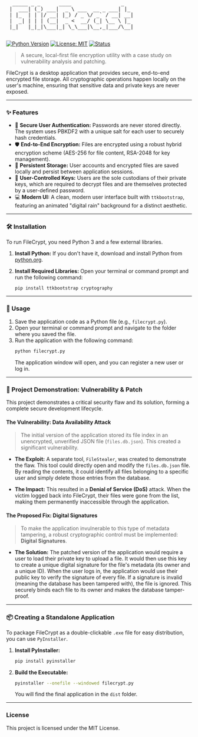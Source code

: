 <pre>
  _____ _ _      ____                _   
 |  ___| (_) ___|  _ \ ___  __ _ ___| |_ 
 | |_  | | |/ __| |_) / _ \/ _` / __| __|
 |  _| | | | (__|  _ <  __/ (_| \__ \ |_ 
 |_|   |_|_|\___|_| \_\___|\__,_|___/\__|
                                        
</pre>

[![Python Version](https://img.shields.io/badge/python-3.9+-blue.svg)](https://www.python.org/downloads/)
[![License: MIT](https://img.shields.io/badge/License-MIT-yellow.svg)](https://opensource.org/licenses/MIT)
[![Status](https://img.shields.io/badge/status-project_complete-success.svg)]()

> A secure, local-first file encryption utility with a case study on vulnerability analysis and patching.

FileCrypt is a desktop application that provides secure, end-to-end encrypted file storage. All cryptographic operations happen locally on the user's machine, ensuring that sensitive data and private keys are never exposed.

---

### ✨ Features

* 🔐 **Secure User Authentication:** Passwords are never stored directly. The system uses PBKDF2 with a unique salt for each user to securely hash credentials.
* 🛡️ **End-to-End Encryption:** Files are encrypted using a robust hybrid encryption scheme (AES-256 for file content, RSA-2048 for key management).
* 💾 **Persistent Storage:** User accounts and encrypted files are saved locally and persist between application sessions.
* 🔑 **User-Controlled Keys:** Users are the sole custodians of their private keys, which are required to decrypt files and are themselves protected by a user-defined password.
* 💻 **Modern UI:** A clean, modern user interface built with `ttkbootstrap`, featuring an animated "digital rain" background for a distinct aesthetic.

---

### 🛠️ Installation

To run FileCrypt, you need Python 3 and a few external libraries.

1.  **Install Python:** If you don't have it, download and install Python from [python.org](https://python.org/).

2.  **Install Required Libraries:** Open your terminal or command prompt and run the following command:
    ```bash
    pip install ttkbootstrap cryptography
    ```

---

### 🚀 Usage

1.  Save the application code as a Python file (e.g., `filecrypt.py`).
2.  Open your terminal or command prompt and navigate to the folder where you saved the file.
3.  Run the application with the following command:
    ```bash
    python filecrypt.py
    ```
    The application window will open, and you can register a new user or log in.

---

### 🔬 Project Demonstration: Vulnerability & Patch

This project demonstrates a critical security flaw and its solution, forming a complete secure development lifecycle.

#### The Vulnerability: Data Availability Attack

> The initial version of the application stored its file index in an unencrypted, unverified JSON file (`files.db.json`). This created a significant vulnerability.

* **The Exploit:** A separate tool, `FileStealer`, was created to demonstrate the flaw. This tool could directly open and modify the `files.db.json` file. By reading the contents, it could identify all files belonging to a specific user and simply delete those entries from the database.

* **The Impact:** This resulted in a **Denial of Service (DoS)** attack. When the victim logged back into FileCrypt, their files were gone from the list, making them permanently inaccessible through the application.

#### The Proposed Fix: Digital Signatures

> To make the application invulnerable to this type of metadata tampering, a robust cryptographic control must be implemented: **Digital Signatures**.

* **The Solution:** The patched version of the application would require a user to load their private key to upload a file. It would then use this key to create a unique digital signature for the file's metadata (its owner and a unique ID). When the user logs in, the application would use their public key to verify the signature of every file. If a signature is invalid (meaning the database has been tampered with), the file is ignored. This securely binds each file to its owner and makes the database tamper-proof.

---

### 📦 Creating a Standalone Application

To package FileCrypt as a double-clickable `.exe` file for easy distribution, you can use `PyInstaller`.

1.  **Install PyInstaller:**
    ```bash
    pip install pyinstaller
    ```
2.  **Build the Executable:**
    ```bash
    pyinstaller --onefile --windowed filecrypt.py
    ```
    You will find the final application in the `dist` folder.

---

### License

This project is licensed under the MIT License.
